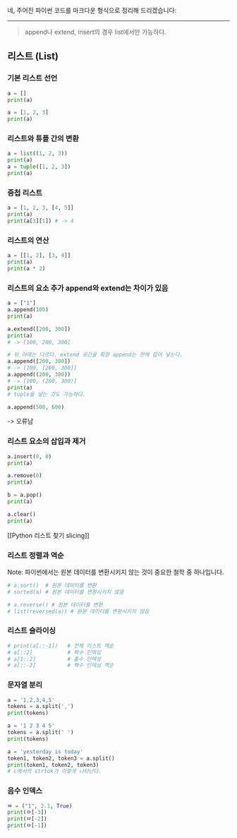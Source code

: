 네, 주어진 파이썬 코드를 마크다운 형식으로 정리해 드리겠습니다:

---
> append나 extend, insert의 경우 list에서만 가능하다.
## 리스트 (List)

### 기본 리스트 선언

```python
a = []
print(a)

a = [1, 2, 3]
print(a)
```

### 리스트와 튜플 간의 변환

```python
a = list((1, 2, 3))
print(a)
a = tuple([1, 2, 3])
print(a)
```

### 중첩 리스트

```python
a = [1, 2, 3, [4, 5]]
print(a)
print(a[3][1]) # -> 4
```

### 리스트의 연산

```python
a = [[1, 2], [3, 4]]
print(a)
print(a * 2)
```

### 리스트의 요소 추가 append와 extend는 차이가 있음

```python
a = ["1"]
a.append(100)
print(a)

a.extend([200, 300])
print(a)
# -> [100, 200, 300]

# 위 아래는 다르다. extend 공간을 확장 append는 안에 집어 넣는다.
a.append([200, 300])
# -> [100, [200, 300]]
a.append((200, 300))
# -> [100, (200, 300)]
print(a)
# tuple을 넣는 것도 가능하다.


```

```python
a.append(500, 600)
```
-> 오류남

### 리스트 요소의 삽입과 제거

```python
a.insert(0, 0)
print(a)

a.remove(0)
print(a)

b = a.pop()
print(a)

a.clear()
print(a)
```
[[Python 리스트 찾기 slicing]]

### 리스트 정렬과 역순

Note: 파이썬에서는 원본 데이터를 변환시키지 않는 것이 중요한 철학 중 하나입니다. 

```python
# a.sort()  # 원본 데이터를 변환
# sorted(a) # 원본 데이터를 변환시키지 않음

# a.reverse() # 원본 데이터를 변환
# list(reversed(a)) # 원본 데이터를 변환시키지 않음
```

### 리스트 슬라이싱

```python
# print(a[::-1])   # 전체 리스트 역순
# a[::2]           # 짝수 인덱싱
# a[1::2]          # 홀수 인덱싱
# a[::-2]          # 짝수 인덱싱 역순
```

### 문자열 분리

```python
a = '1,2,3,4,5'
tokens = a.split(',')
print(tokens)

a = '1 2 3 4 5'
tokens = a.split(' ')
print(tokens)

a = 'yesterday is today'
token1, token2, token3 = a.split()
print(token1, token2, token3)
# c에서의 strtok가 이렇게 나타난다.
```

### 음수 인덱스

```python
ㅁ = ("1", 2.1, True)
print(ㅁ[-3])
print(ㅁ[-2])
print(ㅁ[-1])
`